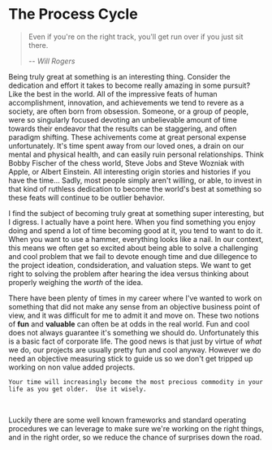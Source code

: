 # The Process Cycle

> Even if you're on the right track, you'll get run over if you just sit there.
>
> -- <cite>Will Rogers</cite>

Being truly great at something is an interesting thing.  Consider the dedication and effort it takes to become really amazing in some pursuit?  Like the best in the world.  All of the impressive feats of human accomplishment, innovation, and achievements we tend to revere as a society, are often born from obsession.  Someone, or a group of people, were so singularly focused devoting an unbelievable amount of time towards their endeavor that the results can be staggering, and often paradigm shifting.  These achivements come at great personal expense unfortunately.  It's time spent away from our loved ones, a drain on our mental and physical health, and can easily ruin personal relationships.  Think Bobby Fischer of the chess world, Steve Jobs and Steve Wozniak with Apple, or Albert Einstein.  All interesting origin stories and histories if you have the time...  Sadly, most people simply aren't willing, or able, to invest in that kind of ruthless dedication to become the world's best at something so these feats will continue to be outlier behavior.

I find the subject of becoming truly great at something super interesting, but I digress.  I actually have a point here.  When you find something you enjoy doing and spend a lot of time becoming good at it, you tend to want to do it.  When you want to use a hammer, everything looks like a nail.  In our context, this means we often get so excited about being able to solve a challenging and cool problem that we fail to devote enough time and due dillegence to the project ideation, condsideration, and valuation steps.  We want to get right to solving the problem after hearing the idea versus thinking about properly weighing the _worth_ of the idea.

There have been plenty of times in my career where I've wanted to work on something that did not make any sense from an objective business point of view, and it was difficult for me to admit it and move on.  These two notions of **fun** and **valuable** can often be at odds in the real world.  Fun and cool does not always guarantee it's something we should do.  Unfortunately this is a basic fact of corporate life.  The good news is that just by virtue of _what_ we do, our projects are usually pretty fun and cool anyway.  However we do need an objective measuring stick to guide us so we don't get tripped up working on non value added projects.

```{tip}
Your time will increasingly become the most precious commodity in your life as you get older.  Use it wisely.
```
<br>

Luckily there are some well known frameworks and standard operating procedures we can leverage to make sure we're working on the right things, and in the right order, so we reduce the chance of surprises down the road.
